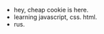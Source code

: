 - hey, cheap cookie is here.
- learning javascript, css. html.
- rus.

<!---
cheapcookie/cheapcookie is a ✨ special ✨ repository because its `README.md` (this file) appears on your GitHub profile.
You can click the Preview link to take a look at your changes.
--->
